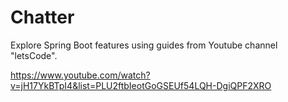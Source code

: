 # Chatter

Explore Spring Boot features using guides from Youtube channel "letsCode".

  https://www.youtube.com/watch?v=jH17YkBTpI4&list=PLU2ftbIeotGoGSEUf54LQH-DgiQPF2XRO
